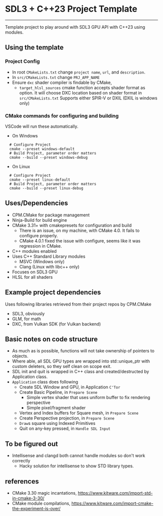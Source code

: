 # SDL3 + C++23 Project Template
---
Template project to play around with SDL3 GPU API with C++23 using modules.

## Using the template
### Project Config
- In root `CMakeLists.txt` change `project name`, `url`, and `description`.
- In `src/CMakeLists.txt` change `PRJ_APP_NAME`
- Ensure `dxc` shader compiler is findable by CMake, 
  - `target_hlsl_sources` cmake function accepts shader format as option.
    It will choose DXC location based on shader format in `src/CMakeLists.txt`
	Supports either SPIR-V or DXIL (DXIL is windows only)

### CMake commands for configuring and building
VSCode will run these automatically.
- On Windows
```shell
  # Configure Project
  cmake --preset windows-default
  # Build Project, parameter order matters
  cmake --build --preset windows-debug
```
- On Linux
```shell
  # Configure Project
  cmake --preset linux-default
  # Build Project, parameter order matters
  cmake --build --preset linux-debug
```

## Uses/Dependencies
- CPM.CMake for package management
- Ninja-Build for build engine
- CMake 3.31+ with cmakepresets for configuration and build
  - There is an issue, on my machine, with CMake 4.0. It fails to configure properly.
  - CMake 4.0.1 fixed the issue with configure, seems like it was regression in CMake.
- C++ modules enabled
- Uses C++ Standard Library modules
  - MSVC (Windows only)
  - Clang (Linux with libc++ only)
- Focuses on SDL3 GPU
- HLSL for all shaders

## Example project dependencies
Uses following libraries retrieved from their project repos by CPM.CMake
- SDL3, obviously
- GLM, for math
- DXC, from Vulkan SDK (for Vulkan backend)

## Basic notes on code structure
- As much as is possible, functions will not take ownership of pointers to objects.
- Where able, all SDL GPU types are wrapped into std::unique_ptr with custom deleters, so they self clean on scope exit.
- SDL init and quit is wrapped in C++ class and created/destructed by Application class.
- `Application` class does following
  - Create SDL Window and GPU, in Application `C'Tor`
  - Create Basic Pipeline, in `Prepare Scene`
    - Simple vertex shader that uses uniform buffer to fix rendering perspective
    - Simple pixel/fragment shader
  - Vertex and Index buffers for Square mesh, in `Prepare Scene`
  - Create Perspective projection, in `Prepare Scene`
  - `Draw`s square using Indexed Primitives
  - Quit on any-key pressed, in `Handle SDL Input`

## To be figured out
- Intellisense and clangd both cannot handle modules so don't work correctly
  - Hacky solution for intellisense to show STD library types.

## references
- CMake 3.30 magic incantations, https://www.kitware.com/import-std-in-cmake-3-30/
- CMake module compilations, https://www.kitware.com/import-cmake-the-experiment-is-over/

